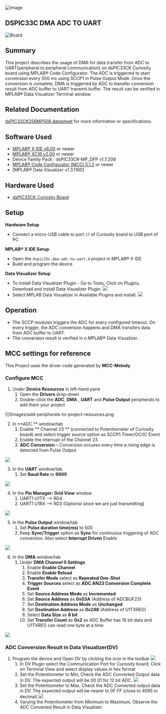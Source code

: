 ![image](images/microchip.jpg) 

## DSPIC33C DMA ADC TO UART

![Board](images/board.jpg)

## Summary

This project describes the usage of DMA for data transfer from ADC to UART(peripheral to peripheral communication) on dsPIC33CK Curiosity board using MPLAB® Code Configurator. 
The ADC is triggerred to start conversion every 500 ms using SCCP1 in Pulse Output Mode. Once the conversion is complete, DMA is triggerred by ADC to transfer conversion result 
from ADC buffer to UART transmit buffer. The result can be verified in MPLAB® Data Visualizer Terminal window.

## Related Documentation

[dsPIC33CK256MP508 datasheet](https://www.microchip.com/dsPIC33CK256MP508) for more information or specifications.

## Software Used 

- [MPLAB® X IDE v6.00](https://www.microchip.com/mplabx) or newer
- [MPLAB® XC16 v2.00](https://www.microchip.com/xc16) or newer
- Device Family Pack : dsPIC33CK-MP_DFP v1.7.208
- [MPLAB® Code Configurator (MCC) 5.1.2](https://www.microchip.com/mcc) or newer
- [MPLAB® Data Visualizer v1.3.1160]

## Hardware Used

- [dsPIC33CK Curiosity Board](https://www.microchip.com/dm330030)

## Setup

**Hardware Setup**

- Connect a micro-USB cable to port `J7` of Curiosity board to USB port of PC

**MPLAB® X IDE Setup**

- Open the `dspic33c-dma-adc-to-uart.X` project in MPLAB® X IDE
- Build and program the device

**Data Visualizer Setup**

- To install Data Visualizer Plugin - Go to Tools, Click on Plugins, Download and install Data Visualizer Plugin.
![](images/DV-install.png)
- Select MPLAB Data Visualizer in Available Plugins and install.
![](images/Install%20data%20visualizer.png)

## Operation

- The SCCP modules triggers the ADC for every configured timeout. On every trigger, the ADC conversion happens and DMA transfers data from ADC buffer to UART.
- The conversion result is verified in n MPLAB® Data Visualizer.

## MCC settings for reference

This Project uses the driver code generated by **MCC-Melody**

### Configure MCC

1. Under **Device Resources** in left-hand pane
   1. Open the **Drivers** drop-down
   2. Double-click the **ADC**, **DMA** , **UART** and **Pulse Output** peripherals to add them your project
   
![](images/add-peripherals-to-project-resources.png

2. In **ADC ** window/tab
   1. Enable ** Channel 23 ** (connected to Potentiometer of Curiosity board) and select trigger source option as SCCP1 Timer/OC/IC Event
   2. Enable the interrupt of the Channel 23
   3. **ADC Conversion** – Conversion occures every time a rising edge is detected from Pulse Output
   
![](images/configure-adc.png)

3. In the **UART** window/tab
   1. Set **Baud Rate** to **9600**
   
![](images/configure-uart.png)

4. In the **Pin Manager: Grid View** window
   1. UART1 U1TX --> RD4
   2. UART1 U1RX --> RD3 (Optional since we are just transmitting)

![](images/pin-manager-gridview-configure.png)

5. In the **Pulse Output** window/tab
   1. Set **Pulse duration time(ms)** to 500 
   2. Keep **Sync/Trigger** option as **Sync** for continuous triggering of ADC conversion. Also select **Interrupt Driven** Enable
   
![](images/configure-PulseOutput.png)

6. In the **DMA** window/tab
   1. Under **DMA Channel 0 Settings**
      1. Enable **Enable Channel**
	  2. Enable **Enable Reload**
	  3. **Transfer Mode** select as **Repeated One-Shot**
	  4. **Trigger Sources** select as **ADC AN23 Conversion Complete Event**
	  5. Set **Source Address Mode** as **Incremented**
	  6. Set **Source Address** as **0x03A** (Address of ADCBUF23)
	  7. Set **Destination Address Mode** as **Unchanged**
	  8. Set **Destination Address** as **0x248** (Address of U1TXREG)
	  9. Select **Data Size** as **8 bit**
	  10. Set **Transfer Count** as **0x2** as ADC Buffer has 16 bit data and U1TXREG can read one byte at a time

![](images/configure-dma.png)

### ADC Conversion Result in Data Visualizer(DV)

1. Program the device and Open DV by clicking the icon in the toolbar ![](images/open_dv.png)
   1. In DV Plugin select the Communication Port for Curiosity board, Click on Terminal View and select display values in hex format
   1. Set the Potentiometer to Min, Check the ADC Converted Output data in DV. The expected output will be 00 01 for 12 bit ADC.
   ![](images/ADC-Min.png)
   2. Set the Potentiometer to Max, Check the ADC Converted output data in DV. The expected output will be nearer to 0F FF (close to 4095 in decimal)
   ![](images/ADC-Max.png) 
   3. Varying the Potentiometer from Minimum to Maximum, Observe the ADC Converted Result in Data Visualizer.
   